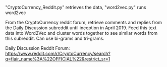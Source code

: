 "CryptoCurrency_Reddit.py" retrieves the data, "word2vec.py" runs word2vec

From the CryptoCurrency reddit forum, retrieve comments and replies from the Daily Discussion subreddit until inception in April 2019. Feed this text data into Word2Vec and cluster words together to see similar words from this subreddit. Can use bi-grams and tri-grams.

Daily Discussion Reddit Forum: https://www.reddit.com/r/CryptoCurrency/search?q=flair_name%3A%22OFFICIAL%22&restrict_sr=1

